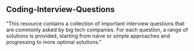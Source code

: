 ## Coding-Interview-Questions
"This resource contains a collection of important interview questions that are commonly asked by big tech companies. For each question, a range of solutions is provided, starting from naive or simple approaches and progressing to more optimal solutions."
